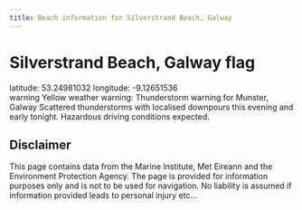 ```yaml
---
title: Beach information for Silverstrand Beach, Galway
---
```

# Silverstrand Beach, Galway <span class="material-icons blue-flag">flag</span>

<div class="location-info">latitude: 53.24981032 longitude: -9.12651536</div>
<div class="met-eireann-warnings"><span class="material-icons yellow-warning">warning</span>&nbsp;Yellow weather warning: Thunderstorm warning for Munster, Galway Scattered thunderstorms with localised downpours this evening and early tonight. Hazardous driving conditions expected.&nbsp;</div>
<div></div>

## Disclaimer

This page contains data from the Marine Institute, 
Met Eireann and the Environment Protection Agency. The page is provided for
information purposes only and is not to be used for navigation. No liability 
is assumed if information provided leads to personal injury etc...
